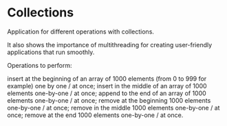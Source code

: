 # Collections
Application for different operations with collections. 

It also shows the importance of multithreading for creating user-friendly applications that run smoothly.

Operations to perform:

insert at the beginning of an array of 1000 elements (from 0 to 999 for example) one by one / at once;
insert in the middle of an array of 1000 elements one-by-one / at once;
append to the end of an array of 1000 elements one-by-one / at once;
remove at the beginning 1000 elements one-by-one / at once;
remove in the middle 1000 elements one-by-one / at once;
remove at the end 1000 elements one-by-one / at once.











